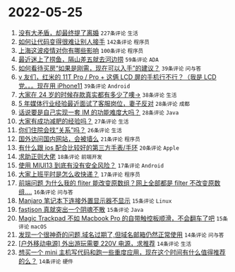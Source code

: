 # 2022-05-25

1. [没有大矛盾，却最终提了离婚](https://www.v2ex.com/t/855163) `227条评论` `生活`
1. [如何让代码变得很难让别人接手](https://www.v2ex.com/t/855110) `142条评论` `程序员`
1. [上海这波疫情对你有哪些影响](https://www.v2ex.com/t/855121) `100条评论` `程序员`
1. [最近迷上了捞鱼，隔山差五就去河边捞](https://www.v2ex.com/t/855114) `59条评论` `ADA`
1. [如何看待买房“如果是刚需，现在可以入手”的建议？](https://www.v2ex.com/t/855211) `39条评论` `问与答`
1. [v 友们，红米的 11T Pro / Pro + 这俩 LCD 屏的手机行不行？（我是 LCD 党。。。现在用 iPhone11](https://www.v2ex.com/t/855194) `39条评论` `Android`
1. [大家在 24 岁的时候存款真实都有多少了噢->](https://www.v2ex.com/t/855210) `38条评论` `生活`
1. [5 年媒体行业经验最近面试了客服岗位，妻子反对](https://www.v2ex.com/t/855175) `28条评论` `成都`
1. [话说要是自己实现一套 IM 的功能难度大吗？](https://www.v2ex.com/t/855128) `28条评论` `Java`
1. [大家有成功减肥的经验吗？](https://www.v2ex.com/t/855207) `27条评论` `生活`
1. [你们住院会找“关系”吗？](https://www.v2ex.com/t/855180) `26条评论` `生活`
1. [国外访问国内网站，会被墙么](https://www.v2ex.com/t/855123) `21条评论` `程序员`
1. [有什么跟 ios 配合比较好的第三方手表/手环](https://www.v2ex.com/t/855104) `20条评论` `Apple`
1. [求助正则大佬](https://www.v2ex.com/t/855137) `18条评论` `前端开发`
1. [使用 MIUI13 到底有没有安全风险？](https://www.v2ex.com/t/855229) `17条评论` `Android`
1. [大家上班平时是怎么收快递？](https://www.v2ex.com/t/855181) `17条评论` `程序员`
1. [前端问题 为什么我的 fliter 能改变原数组？网上全部都是 filter 不改变原数组....](https://www.v2ex.com/t/855112) `16条评论` `问与答`
1. [Manjaro 笔记本下连接外置显示器不显示](https://www.v2ex.com/t/855173) `15条评论` `Linux`
1. [fastjson 真就突出一个阴魂不散](https://www.v2ex.com/t/855129) `15条评论` `Java`
1. [Magic Trackpad 不如 Macbook Pro 的自带触控板顺滑，不会翻车了吧](https://www.v2ex.com/t/855124) `15条评论` `macOS`
1. [发现一个很神奇的问题,域名过期了,但域名邮箱仍然正常使用](https://www.v2ex.com/t/855218) `14条评论` `问与答`
1. [[户外移动电源] 外出游玩需要 220V 电源，求推荐](https://www.v2ex.com/t/855191) `14条评论` `生活`
1. [想买一个 mini 主机写代码和跑一些重度应用，现在这个时间有什么值得推荐的么？](https://www.v2ex.com/t/855178) `14条评论` `硬件`
